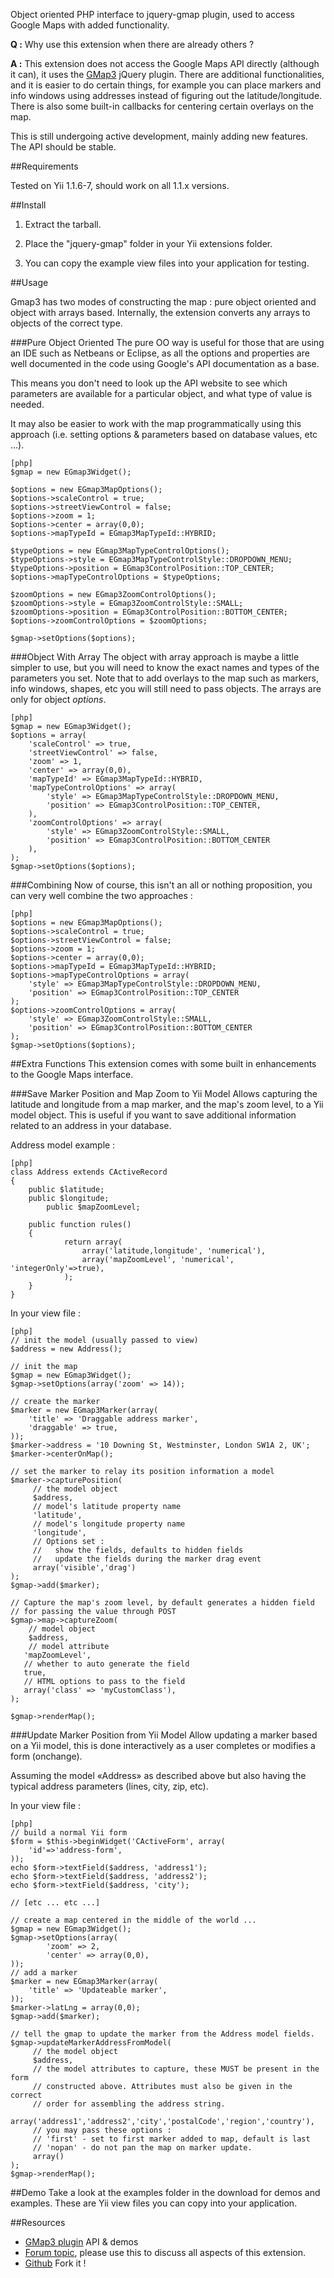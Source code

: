 Object oriented PHP interface to jquery-gmap plugin, used to access Google Maps with added functionality.

**Q :** Why use this extension when there are already others ?

**A :** This extension does not access the Google Maps API directly (although it can), it uses the [GMap3](http://gmap3.net "GMap3") jQuery plugin. There are additional functionalities, and it is easier to do certain things, for example you can place markers and info windows using addresses instead of figuring out the latitude/longitude. There is also some built-in callbacks for centering certain overlays on the map.

This is still undergoing active development, mainly adding new features. The API should be stable.

##Requirements

Tested on Yii 1.1.6-7, should work on all 1.1.x versions.

##Install
1. Extract the tarball.

2. Place the "jquery-gmap" folder in your Yii extensions folder.

3. You can copy the example view files into your application for testing.

##Usage

Gmap3 has two modes of constructing the map : pure object oriented and object with arrays based. Internally, the extension converts any arrays to objects of the correct type.

###Pure Object Oriented
The pure OO way is useful for those that are using an IDE such as Netbeans or Eclipse, as all the options and properties are well documented in the code using Google's API documentation as a base.

This means you don't need to look up the API website to see which parameters are available for a particular object, and what type of value is needed.

It may also be easier to work with the map programmatically using this approach (i.e. setting options & parameters based on database values, etc ...).

~~~
[php]
$gmap = new EGmap3Widget();

$options = new EGmap3MapOptions();
$options->scaleControl = true;
$options->streetViewControl = false;
$options->zoom = 1;
$options->center = array(0,0);
$options->mapTypeId = EGmap3MapTypeId::HYBRID;

$typeOptions = new EGmap3MapTypeControlOptions();
$typeOptions->style = EGmap3MapTypeControlStyle::DROPDOWN_MENU;
$typeOptions->position = EGmap3ControlPosition::TOP_CENTER;
$options->mapTypeControlOptions = $typeOptions;

$zoomOptions = new EGmap3ZoomControlOptions();
$zoomOptions->style = EGmap3ZoomControlStyle::SMALL;
$zoomOptions->position = EGmap3ControlPosition::BOTTOM_CENTER;
$options->zoomControlOptions = $zoomOptions;

$gmap->setOptions($options);
~~~

###Object With Array
The object with array approach is maybe a little simpler to use, but you will need to know the exact names and types of the parameters you set. Note that to add overlays to the map such as markers, info windows, shapes, etc you will still need to pass objects. The arrays are only for object _options_.

~~~
[php]
$gmap = new EGmap3Widget();
$options = array(
	'scaleControl' => true,
	'streetViewControl' => false,
	'zoom' => 1,
	'center' => array(0,0),
	'mapTypeId' => EGmap3MapTypeId::HYBRID,
	'mapTypeControlOptions' => array(
		'style' => EGmap3MapTypeControlStyle::DROPDOWN_MENU,
		'position' => EGmap3ControlPosition::TOP_CENTER,
	),
	'zoomControlOptions' => array(
		'style' => EGmap3ZoomControlStyle::SMALL,
		'position' => EGmap3ControlPosition::BOTTOM_CENTER
	),
);
$gmap->setOptions($options);
~~~

###Combining
Now of course, this isn't an all or nothing proposition, you can very well combine the two approaches :
~~~
[php]
$options = new EGmap3MapOptions();
$options->scaleControl = true;
$options->streetViewControl = false;
$options->zoom = 1;
$options->center = array(0,0);
$options->mapTypeId = EGmap3MapTypeId::HYBRID;
$options->mapTypeControlOptions = array(
	'style' => EGmap3MapTypeControlStyle::DROPDOWN_MENU,
	'position' => EGmap3ControlPosition::TOP_CENTER
);
$options->zoomControlOptions = array(
	'style' => EGmap3ZoomControlStyle::SMALL,
	'position' => EGmap3ControlPosition::BOTTOM_CENTER
);
$gmap->setOptions($options);
~~~

##Extra Functions
This extension comes with some built in enhancements to the Google Maps interface. 

###Save Marker Position and Map Zoom to Yii Model
Allows capturing the latitude and longitude from a map marker, and the map's zoom level, to a Yii model object. This is useful if you want to save additional information related to an address in your database.

Address model example :
~~~
[php]
class Address extends CActiveRecord
{
	public $latitude;
	public $longitude;
        public $mapZoomLevel;

	public function rules()
	{
            return array(
                array('latitude,longitude', 'numerical'),
                array('mapZoomLevel', 'numerical', 'integerOnly'=>true),
            );
	}
}
~~~

In your view file :
~~~
[php]
// init the model (usually passed to view)
$address = new Address();

// init the map
$gmap = new EGmap3Widget();
$gmap->setOptions(array('zoom' => 14));

// create the marker
$marker = new EGmap3Marker(array(
	'title' => 'Draggable address marker',
	'draggable' => true,
));
$marker->address = '10 Downing St, Westminster, London SW1A 2, UK';
$marker->centerOnMap();

// set the marker to relay its position information a model
$marker->capturePosition(
     // the model object
     $address,
     // model's latitude property name
     'latitude',
     // model's longitude property name
     'longitude',
     // Options set :
     //   show the fields, defaults to hidden fields
     //   update the fields during the marker drag event
     array('visible','drag')
);
$gmap->add($marker);

// Capture the map's zoom level, by default generates a hidden field
// for passing the value through POST
$gmap->map->captureZoom(
    // model object
    $address,
    // model attribute
   'mapZoomLevel',
   // whether to auto generate the field
   true,
   // HTML options to pass to the field
   array('class' => 'myCustomClass'),
);

$gmap->renderMap();
~~~

###Update Marker Position from Yii Model
Allow updating a marker based on a Yii model, this is done interactively as a user completes or modifies a form (onchange).

Assuming the model «Address» as described above but also having the typical address parameters (lines, city, zip, etc).

In your view file :
~~~
[php]
// build a normal Yii form
$form = $this->beginWidget('CActiveForm', array(
	'id'=>'address-form',
));
echo $form->textField($address, 'address1');
echo $form->textField($address, 'address2');
echo $form->textField($address, 'city');

// [etc ... etc ...]

// create a map centered in the middle of the world ...
$gmap = new EGmap3Widget();
$gmap->setOptions(array(
        'zoom' => 2,
        'center' => array(0,0),
));
// add a marker
$marker = new EGmap3Marker(array(
	'title' => 'Updateable marker',
));
$marker->latLng = array(0,0);
$gmap->add($marker);

// tell the gmap to update the marker from the Address model fields.
$gmap->updateMarkerAddressFromModel(
     // the model object
     $address,
     // the model attributes to capture, these MUST be present in the form
     // constructed above. Attributes must also be given in the correct
     // order for assembling the address string.
     array('address1','address2','city','postalCode','region','country'),
     // you may pass these options :
     // 'first' - set to first marker added to map, default is last
     // 'nopan' - do not pan the map on marker update.
     array()
);
$gmap->renderMap();
~~~

##Demo
Take a look at the examples folder in the download for demos and examples. These are Yii view files you can copy into your application.


##Resources

 * [GMap3 plugin](http://gmap3.net/api.html "") API & demos
 * [Forum topic](http://www.yiiframework.com/forum/index.php?/topic/18381-extension-jquery-gmap/ "Forum topic"), please use this to discuss all aspects of this extension.
 * [Github](https://github.com/digitick/yii-jquery-gmap) Fork it !
